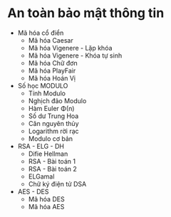 # An toàn bảo mật thông tin
- Mã hóa cổ điển
    + Mã hóa Caesar
    + Mã hóa Vigenere - Lặp khóa
    + Mã hóa Vigenere - Khóa tự sinh
    + Mã hóa Chữ đơn
    + Mã hóa PlayFair
    + Mã hóa Hoán Vị
- Số học MODULO
    + Tính Modulo
    + Nghịch đảo Modulo
    + Hàm Euler Φ(n)
    + Số dư Trung Hoa
    + Căn nguyên thủy
    + Logarithm rời rạc
    + Modulo cơ bản
- RSA - ELG - DH
    + Difie Hellman
    + RSA - Bài toán 1
    + RSA - Bài toán 2
    + ELGamal
    + Chữ ký điện tử DSA
- AES - DES
    + Mã hóa DES
    + Mã hóa AES
